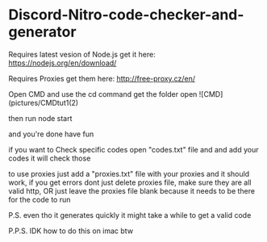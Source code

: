 # Discord-Nitro-code-checker-and-generator
Requires latest vesion of Node.js get it here: https://nodejs.org/en/download/

Requires Proxies get them here: http://free-proxy.cz/en/

Open CMD and use the cd command get the folder open ![CMD](pictures/CMDtut1(2)

then run node start

and you're done have fun

if you want to Check specific codes open "codes.txt" file and and add your codes it will check those

to use proxies just add a "proxies.txt" file with your proxies and it should work, if you get errors dont just delete proxies file, make sure they are all valid http, OR just leave the proxies file blank because it needs to be there for the code to run



P.S. even tho it generates quickly it might take a while to get a valid code

P.P.S. IDK how to do this on imac btw
